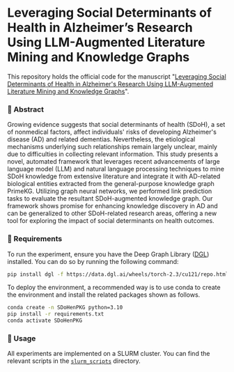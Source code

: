 # Leveraging Social Determinants of Health in Alzheimer’s Research Using LLM-Augmented Literature Mining and Knowledge Graphs
This repository holds the official code for the manuscript
"[Leveraging Social Determinants of Health in Alzheimer's Research Using LLM-Augmented Literature Mining and Knowledge Graphs](https://arxiv.org/abs/2410.09080)".
### 🦸‍ Abstract
Growing evidence suggests that social determinants of health (SDoH), a set of nonmedical factors, affect individuals' risks of developing Alzheimer's disease (AD) and related dementias. Nevertheless, the etiological mechanisms underlying such relationships remain largely unclear, mainly due to difficulties in collecting relevant information. This study presents a novel, automated framework that leverages recent advancements of large language model (LLM) and natural language processing techniques to mine SDoH knowledge from extensive literature and integrate it with AD-related biological entities extracted from the general-purpose knowledge graph PrimeKG. Utilizing graph neural networks, we performed link prediction tasks to evaluate the resultant SDoH-augmented knowledge graph. Our framework shows promise for enhancing knowledge discovery in AD and can be generalized to other SDoH-related research areas, offering a new tool for exploring the impact of social determinants on health outcomes.

### 📝 Requirements
To run the experiment, ensure you have the Deep Graph Library ([DGL](https://www.dgl.ai/)) installed. You can do so by running the following command:

```bash
pip install dgl -f https://data.dgl.ai/wheels/torch-2.3/cu121/repo.html
```

To deploy the environment, a recommended way is to use conda to create the environment and install the related packages shown as follows.

```bash
conda create -n SDoHenPKG python=3.10
pip install -r requirements.txt
conda activate SDoHenPKG 
```

### 🔨 Usage
All experiments are implemented on a SLURM cluster. You can find the relevant scripts in the [`slurm_scripts`](slurm_scripts) directory.
